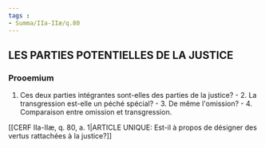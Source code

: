 ```yaml
---
tags : 
- Summa/IIa-IIæ/q.80
---
```


## LES PARTIES POTENTIELLES DE LA JUSTICE

### Prooemium

1. Ces deux parties intégrantes sont-elles des parties de la justice? - 2. La transgression est-elle un péché spécial? - 3. De même l'omission? - 4. Comparaison entre omission et transgression. 

[[CERF IIa-IIæ, q. 80, a. 1|ARTICLE UNIQUE: Est-il à propos de désigner des vertus rattachées à la justice?]]

